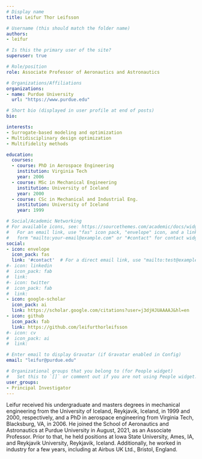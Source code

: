 ```yaml
---
# Display name
title: Leifur Thor Leifsson

# Username (this should match the folder name)
authors:
- leifur

# Is this the primary user of the site?
superuser: true

# Role/position
role: Associate Professor of Aeronautics and Astronautics

# Organizations/Affiliations
organizations:
- name: Purdue University
  url: "https://www.purdue.edu"

# Short bio (displayed in user profile at end of posts)
bio:

interests:
- Surrogate-based modeling and optimization
- Multidisciplinary design optimization
- Multifidelity methods

education:
  courses:
  - course: PhD in Aerospace Engineering
    institution: Virginia Tech
    year: 2006
  - course: MSc in Mechanical Engineering
    institution: University of Iceland
    year: 2000
  - course: CSc in Mechanical and Industrial Eng.
    institution: University of Iceland
    year: 1999

# Social/Academic Networking
# For available icons, see: https://sourcethemes.com/academic/docs/widgets/#icons
#   For an email link, use "fas" icon pack, "envelope" icon, and a link in the
#   form "mailto:your-email@example.com" or "#contact" for contact widget.
social:
- icon: envelope
  icon_pack: fas
  link: '#contact'  # For a direct email link, use "mailto:test@example.org".
#- icon: linkedin
#  icon_pack: fab
#  link: 
#- icon: twitter
#  icon_pack: fab
#  link: 
- icon: google-scholar
  icon_pack: ai
  link: https://scholar.google.com/citations?user=j3djHJUAAAAJ&hl=en
- icon: github
  icon_pack: fab
  link: https://github.com/leifurthorleifsson
#- icon: cv
#  icon_pack: ai
#  link: 

# Enter email to display Gravatar (if Gravatar enabled in Config)
email: "leifur@purdue.edu"

# Organizational groups that you belong to (for People widget)
#   Set this to `[]` or comment out if you are not using People widget.  
user_groups:
- Principal Investigator
---
```


Leifur received his undergraduate and masters degrees in mechanical engineering from the University of Iceland, Reykjavik, Iceland, in 1999 and 2000, respectively, and a PhD in aerospace engineering from Virginia Tech, Blacksburg, VA, in 2006. He joined the School of Aeronautics and Astronautics at Purdue University in August, 2021, as an Associate Professor. Prior to that, he held positions at Iowa State University, Ames, IA, and Reykjavik University, Reykjavik, Iceland. Additionally, he worked in industry for a few years, including at Airbus UK Ltd., Bristol, England.
